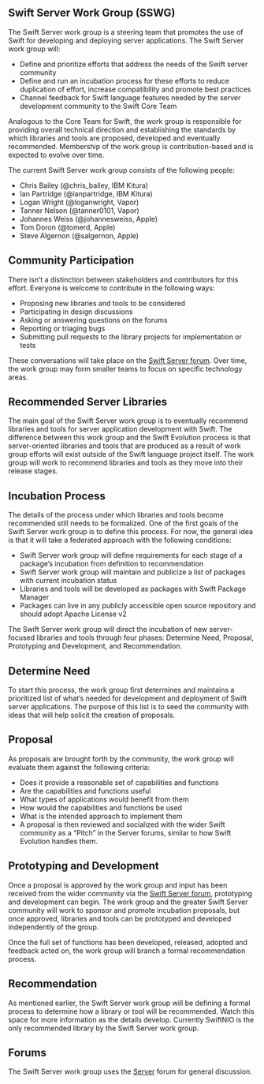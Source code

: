 Swift Server Work Group (SSWG)
--
The Swift Server work group is a steering team that promotes the use of Swift for developing and deploying server applications. The Swift Server work group will:

* Define and prioritize efforts that address the needs of the Swift server community
* Define and run an incubation process for these efforts to reduce duplication of effort, increase compatibility and promote best practices
* Channel feedback for Swift language features needed by the server development community to the Swift Core Team

Analogous to the Core Team for Swift, the work group is responsible for providing overall technical direction and establishing the standards by which libraries and tools are proposed, developed and eventually recommended. Membership of the work group is contribution-based and is expected to evolve over time.

The current Swift Server work group consists of the following people:

* Chris Bailey (@chris_bailey, IBM Kitura)
* Ian Partridge (@ianpartridge, IBM Kitura)
* Logan Wright (@loganwright, Vapor)
* Tanner Nelson (@tanner0101, Vapor)
* Johannes Weiss (@johannesweiss, Apple)
* Tom Doron (@tomerd, Apple)
* Steve Algernon (@salgernon, Apple)

Community Participation
--
There isn’t a distinction between stakeholders and contributors for this effort. Everyone is welcome to contribute in the following ways:

* Proposing new libraries and tools to be considered
* Participating in design discussions
* Asking or answering questions on the forums
* Reporting or triaging bugs
* Submitting pull requests to the library projects for implementation or tests

These conversations will take place on the [Swift Server forum](https://forums.swift.org/c/development/server). Over time, the work group may form smaller teams to focus on specific technology areas.

Recommended Server Libraries
--
The main goal of the Swift Server work group is to eventually recommend libraries and tools for server application development with Swift. The difference between this work group and the Swift Evolution process is that server-oriented libraries and tools that are produced as a result of work group efforts will exist outside of the Swift language project itself. The work group will work to recommend libraries and tools as they move into their release stages.

Incubation Process
--
The details of the process under which libraries and tools become recommended still needs to be formalized. One of the first goals of the Swift Server work group is to define this process. For now, the general idea is that it will take a federated approach with the following conditions:

* Swift Server work group will define requirements for each stage of a package’s incubation from definition to recommendation
* Swift Server work group will maintain and publicize a list of packages with current incubation status
* Libraries and tools will be developed as packages with Swift Package Manager
* Packages can live in any publicly accessible open source repository and should adopt Apache License v2

The Swift Server work group will direct the incubation of new server-focused libraries and tools through four phases: Determine Need, Proposal, Prototyping and Development, and Recommendation.

Determine Need
--
To start this process, the work group first determines and maintains a prioritized list of what’s needed for development and deployment of Swift server applications. The purpose of this list is to seed the community with ideas that will help solicit the creation of proposals.

Proposal
--
As proposals are brought forth by the community, the work group will evaluate them against the following criteria:

* Does it provide a reasonable set of capabilities and functions
* Are the capabilities and functions useful
* What types of applications would benefit from them
* How would the capabilities and functions be used
* What is the intended approach to implement them
* A proposal is then reviewed and socialized with the wider Swift community as a “Pitch” in the Server forums, similar to how Swift Evolution handles them.

Prototyping and Development
--
Once a proposal is approved by the work group and input has been received from the wider community via the [Swift Server forum](https://forums.swift.org/c/development/server), prototyping and development can begin. The work group and the greater Swift Server community will work to sponsor and promote incubation proposals, but once approved, libraries and tools can be prototyped and developed independently of the group.

Once the full set of functions has been developed, released, adopted and feedback acted on, the work group will branch a formal recommendation process.

Recommendation
--
As mentioned earlier, the Swift Server work group will be defining a formal process to determine how a library or tool will be recommended. Watch this space for more information as the details develop. Currently SwiftNIO is the only recommended library by the Swift Server work group.

Forums
--
The Swift Server work group uses the [Server](https://forums.swift.org/c/development/server) forum for general discussion.
